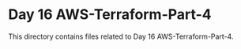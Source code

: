 # Day 16 AWS-Terraform-Part-4
This directory contains files related to Day 16 AWS-Terraform-Part-4.
